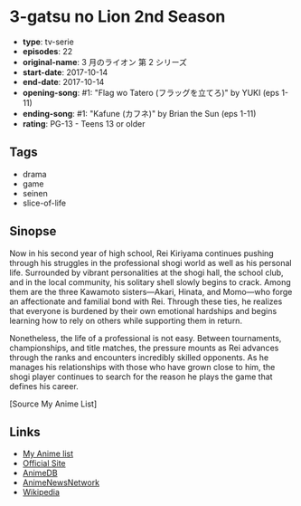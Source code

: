 # 3-gatsu no Lion 2nd Season

-   **type**: tv-serie
-   **episodes**: 22
-   **original-name**: 3 月のライオン 第 2 シリーズ
-   **start-date**: 2017-10-14
-   **end-date**: 2017-10-14
-   **opening-song**: #1: "Flag wo Tatero (フラッグを立てろ)" by YUKI (eps 1-11)
-   **ending-song**: #1: "Kafune (カフネ)" by Brian the Sun (eps 1-11)
-   **rating**: PG-13 - Teens 13 or older

## Tags

-   drama
-   game
-   seinen
-   slice-of-life

## Sinopse

Now in his second year of high school, Rei Kiriyama continues pushing through his struggles in the professional shogi world as well as his personal life. Surrounded by vibrant personalities at the shogi hall, the school club, and in the local community, his solitary shell slowly begins to crack. Among them are the three Kawamoto sisters—Akari, Hinata, and Momo—who forge an affectionate and familial bond with Rei. Through these ties, he realizes that everyone is burdened by their own emotional hardships and begins learning how to rely on others while supporting them in return.

Nonetheless, the life of a professional is not easy. Between tournaments, championships, and title matches, the pressure mounts as Rei advances through the ranks and encounters incredibly skilled opponents. As he manages his relationships with those who have grown close to him, the shogi player continues to search for the reason he plays the game that defines his career.

[Source My Anime List]

## Links

-   [My Anime list](https://myanimelist.net/anime/35180/3-gatsu_no_Lion_2nd_Season)
-   [Official Site](http://3lion-anime.com/)
-   [AnimeDB](http://anidb.info/perl-bin/animedb.pl?show=anime&aid=12994)
-   [AnimeNewsNetwork](http://www.animenewsnetwork.com/encyclopedia/anime.php?id=19356)
-   [Wikipedia](https://en.wikipedia.org/wiki/March_Comes_in_like_a_Lion)

